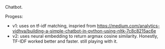 Chatbot.

Progess:
* v1: uses on tf-idf matching, inspried from https://medium.com/analytics-vidhya/building-a-simple-chatbot-in-python-using-nltk-7c8c8215ac6e
* v2: uses neural embedding to return argmax cosine similarity. Honestly, TF-IDF worked better and faster. still playing with it.
